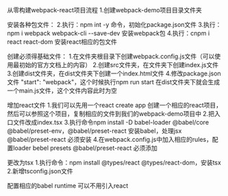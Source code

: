 从零构建webpack-react项目流程
1.创建webpack-demo项目目录文件夹

安装各种包文件：
2.执行：npm int -y 命令，初始化package.json文件
3.执行：npm i webpack webpack-cli --save-dev 安装webpack包
4.执行：cnpm i react react-dom 安装react相应的包文件

创建必须得基础文件：
1.在文件夹根目录下创建webpack.config.js文件（可以使用最初始的官方文档上的内容）
2.创建src文件夹，在文件夹下创建index.js文件
3.创建dist文件夹，在dist文件夹下创建一个index.html文件
4.修改package.json文件 "start": "webpack"，这个时候执行npm run start 在dist文件夹下就会生成一个main.js文件，这个文件内容此时为空

增加react文件
1.我们可以先用一个react create app 创建一个相应的react项目，然后可以参照这个项目，复制相应的文件到我们的webpack-demo项目中
2.把入口文件改成index.tsx
3.执行命令npm install -D babel-loader @babel/core @babel/preset-env，@babel/preset-react 安装babel，处理jsx  @babel/preset-react 必须安装
4.在webpack.config.js中加入相应的rules，配置loader bebel presets @babel/preset-react 必须添加


更改为tsx
1.执行命令：npm install @types/react @types/react-dom，安装tsx
2.新增tsconfig.json文件


配置相应的babel runtime 可以不用引入react